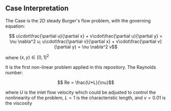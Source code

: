 ## Case Interpretation

The Case is the 2D steady Burger's flow problem, with the governing equation:
```math
	u\cdot\frac{\partial u}{\partial x} + v\cdot\frac{\partial u}{\partial y} = \nu \nabla^2 u;    	u\cdot\frac{\partial v}{\partial x} + v\cdot\frac{\partial v}{\partial y} = \nu \nabla^2 v
```



where $(x,y) \in [0,1]^2$

It is the first non-linear problem applied in this repository. The Raynolds number:

```math
	Re = \frac{U*L}{\nu}
```

where $U$ is the inlet flow velocity which could be adjusted to control the nonlinearity of the problem, $L=1$ is the characteristic length, and $\nu=0.01$ is the viscosity 


